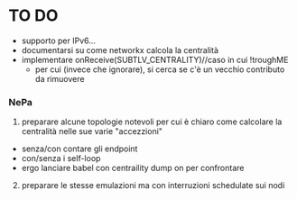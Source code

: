 # TO DO

- supporto per IPv6...
- documentarsi su come networkx calcola la centralità
- implementare onReceive(SUBTLV_CENTRALITY)//caso in cui !troughME
  - per cui (invece che ignorare), si cerca se c'è un vecchio contributo da rimuovere

### NePa

1) preparare alcune topologie notevoli per cui è chiaro come calcolare la centralità nelle sue varie "accezzioni"
  - senza/con contare gli endpoint
  - con/senza i self-loop
  - ergo lanciare babel con centraility dump on per confrontare

2) preparare le stesse emulazioni ma con interruzioni schedulate sui nodi
